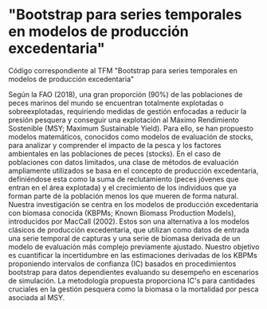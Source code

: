 # "Bootstrap para series temporales en modelos de producción excedentaria"
Código correspondiente al TFM "Bootstrap para series temporales en modelos de producción excedentaria"

Según la FAO (2018), una gran proporción (90%) de las poblaciones de peces marinos del mundo se encuentran totalmente explotadas o sobreexplotadas, requiriendo medidas de gestión enfocadas a reducir la presión pesquera y conseguir una explotación al  Máximo Rendimiento Sostenible (MSY; Maximum Sustainable Yield). Para ello, se han propuesto modelos matemáticos, conocidos como modelos de evaluación de stocks, para analizar y comprender el impacto de la pesca y los factores ambientales en las poblaciones de peces (stocks). En el caso de poblaciones con datos limitados, una clase de métodos de evaluación ampliamente utilizados se basa en el concepto de producción excedentaria, definiéndose esta como la suma de reclutamiento (peces jóvenes que entran en el área explotada) y el crecimiento de los individuos que ya forman parte de la población menos los que mueren de forma natural. Nuestra investigación se centra en los modelos de producción excedentaria con biomasa conocida (KBPMs; Known Biomass Production Models), introducidos por MacCall (2002). Estos son una alternativa a los modelos clásicos de producción excedentaria, que utilizan como datos de entrada una serie temporal de capturas y una serie de biomasa derivada de un modelo de evaluación  más complejo previamente ajustado. Nuestro objetivo es cuantificar la incertidumbre en las estimaciones derivadas de los KBPMs proponiendo intervalos de confianza (IC) basados en procedimientos bootstrap para datos dependientes evaluando su desempeño en escenarios de simulación. La metodología propuesta proporciona IC's para cantidades cruciales en la gestión pesquera como la biomasa o la mortalidad por pesca asociada al MSY.
